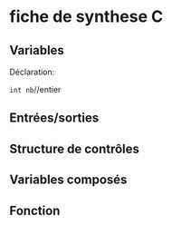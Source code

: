 # fiche de synthese C

## Variables
Déclaration:

```int nb```//entier


## Entrées/sorties

## Structure de contrôles

## Variables composés

## Fonction
